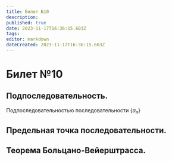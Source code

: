 ```yaml
---
title: Билет №10
description: 
published: true
date: 2023-11-17T16:36:15.603Z
tags: 
editor: markdown
dateCreated: 2023-11-17T16:36:15.603Z
---
```


# Билет №10

## Подпоследовательность.
Подпоследовательностью последовательности $\{a_n\}$

## Предельная точка последовательности.

## Теорема Больцано-Вейерштрасса.

